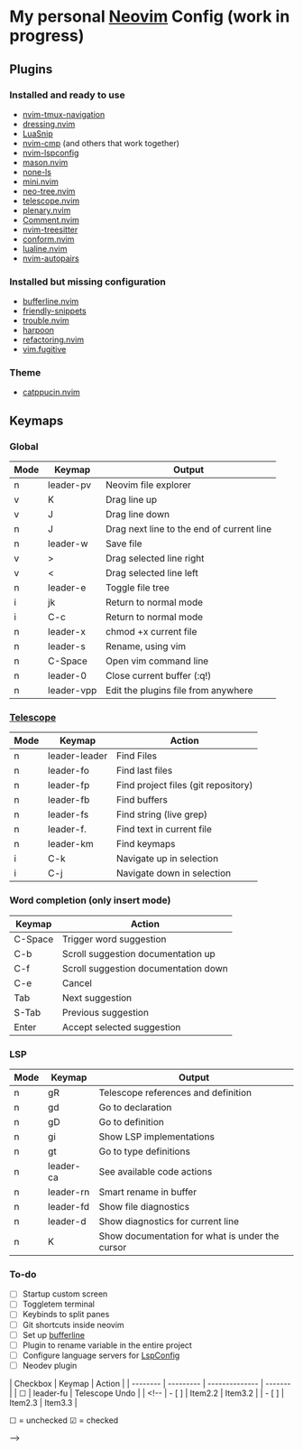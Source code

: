 # My personal [Neovim](https://github.com/neovim/neovim) Config (work in progress)

## Plugins

### Installed and ready to use

- [nvim-tmux-navigation](https://github.com/alexghergh/nvim-tmux-navigation)
- [dressing.nvim](https://github.com/stevearc/dressing.nvim)
- [LuaSnip](https://github.com/L3MON4D3/LuaSnip)
- [nvim-cmp](https://github.com/hrsh7th/nvim-cmp) (and others that work together)
- [nvim-lspconfig](https://github.com/neovim/nvim-lspconfig)
- [mason.nvim](https://github.com/williamboman/mason.nvim)
- [none-ls](https://github.com/nvimtools/none-ls.nvim)
- [mini.nvim](https://github.com/echasnovski/mini.nvim)
- [neo-tree.nvim](https://github.com/nvim-neo-tree/neo-tree.nvim)
- [telescope.nvim](https://github.com/nvim-telescope/telescope.nvim)
- [plenary.nvim](https://github.com/nvim-lua/plenary.nvim)
- [Comment.nvim](https://github.com/numToStr/Comment.nvim)
- [nvim-treesitter](https://github.com/nvim-treesitter/nvim-treesitter)
- [conform.nvim](https://github.com/stevearc/conform.nvim)
- [lualine.nvim](https://github.com/nvim-lualine/lualine.nvim)
- [nvim-autopairs](https://github.com/windwp/nvim-autopairs)

### Installed but missing configuration

- [bufferline.nvim](https://github.com/akinsho/bufferline.nvim)
- [friendly-snippets](https://github.com/rafamadriz/friendly-snippets)
- [trouble.nvim](https://github.com/folke/trouble.nvim)
- [harpoon](https://github.com/ThePrimeagen/harpoon)
- [refactoring.nvim](https://github.com/ThePrimeagen/refactoring.nvim)
- [vim.fugitive](https://github.com/tpope/vim-fugitive)

### Theme

- [catppucin.nvim](https://github.com/catppuccin/nvim)

## Keymaps

### Global

| Mode | Keymap     | Output                                    |
| ---- | ---------- | ----------------------------------------- |
| n    | leader-pv  | Neovim file explorer                      |
| v    | K          | Drag line up                              |
| v    | J          | Drag line down                            |
| n    | J          | Drag next line to the end of current line |
| n    | leader-w   | Save file                                 |
| v    | >          | Drag selected line right                  |
| v    | <          | Drag selected line left                   |
| n    | leader-e   | Toggle file tree                          |
| i    | jk         | Return to normal mode                     |
| i    | C-c        | Return to normal mode                     |
| n    | leader-x   | chmod +x current file                     |
| n    | leader-s   | Rename, using vim                         |
| n    | C-Space    | Open vim command line                     |
| n    | leader-0   | Close current buffer (:q!)                |
| n    | leader-vpp | Edit the plugins file from anywhere       |

### [Telescope](https://github.com/nvim-telescope/telescope.nvim)

| Mode | Keymap        | Action                              |
| ---- | ------------- | ----------------------------------- |
| n    | leader-leader | Find Files                          |
| n    | leader-fo     | Find last files                     |
| n    | leader-fp     | Find project files (git repository) |
| n    | leader-fb     | Find buffers                        |
| n    | leader-fs     | Find string (live grep)             |
| n    | leader-f.     | Find text in current file           |
| n    | leader-km     | Find keymaps                        |
| i    | C-k           | Navigate up in selection            |
| i    | C-j           | Navigate down in selection          |

### Word completion (only insert mode)

| Keymap  | Action                               |
| ------- | ------------------------------------ |
| C-Space | Trigger word suggestion              |
| C-b     | Scroll suggestion documentation up   |
| C-f     | Scroll suggestion documentation down |
| C-e     | Cancel                               |
| Tab     | Next suggestion                      |
| S-Tab   | Previous suggestion                  |
| Enter   | Accept selected suggestion           |

### LSP

| Mode | Keymap    | Output                                          |
| ---- | --------- | ----------------------------------------------- |
| n    | gR        | Telescope references and definition             |
| n    | gd        | Go to declaration                               |
| n    | gD        | Go to definition                                |
| n    | gi        | Show LSP implementations                        |
| n    | gt        | Go to type definitions                          |
| n    | leader-ca | See available code actions                      |
| n    | leader-rn | Smart rename in buffer                          |
| n    | leader-fd | Show file diagnostics                           |
| n    | leader-d  | Show diagnostics for current line               |
| n    | K         | Show documentation for what is under the cursor |

### To-do

- [ ] Startup custom screen
- [ ] Toggletem terminal
- [ ] Keybinds to split panes
- [ ] Git shortcuts inside neovim
- [ ] Set up [bufferline](https://github.com/akinsho/bufferline.nvim)
- [ ] Plugin to rename variable in the entire project
- [ ] Configure language servers for [LspConfig](https://github.com/neovim/nvim-lspconfig)
- [ ] Neodev plugin

| Checkbox | Keymap    | Action         |
| -------- | --------- | -------------- | ------- |
| &#9744;  | leader-fu | Telescope Undo |
| <!--     | - [ ]     | Item2.2        | Item3.2 |
| - [ ]    | Item2.3   | Item3.3        |

&#9744; = unchecked
&#9745; = checked

-->
